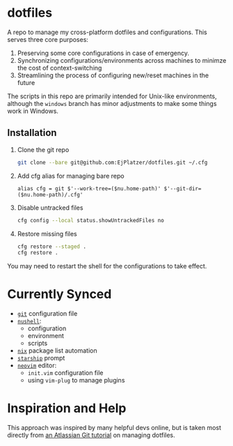 # dotfiles

A repo to manage my cross-platform dotfiles and configurations. This serves three core purposes:

1. Preserving some core configurations in case of emergency.
2. Synchronizing configurations/environments across machines to minimze the cost of context-switching
3. Streamlining the process of configuring new/reset machines in the future

The scripts in this repo are primarily intended for Unix-like environments, although the `windows` branch has minor adjustments to make some things work in Windows.

## Installation

1. Clone the git repo
    ```sh
    git clone --bare git@github.com:EjPlatzer/dotfiles.git ~/.cfg
    ```

2. Add cfg alias for managing bare repo
    ```nu
    alias cfg = git $'--work-tree=($nu.home-path)' $'--git-dir=($nu.home-path)/.cfg'
    ```
2. Disable untracked files
    ```sh
    cfg config --local status.showUntrackedFiles no
    ```
2. Restore missing files
    ```sh
    cfg restore --staged .
    cfg restore .
    ```

You may need to restart the shell for the configurations to take effect.

# Currently Synced

-   [`git`](https://git-scm.com/) configuration file
-   [`nushell`](https://www.nushell.sh):
    -   configuration
    -   environment
    -   scripts
-   [`nix`](https://nixos.org) package list automation
-   [`starship`](https://starship.rs) prompt
-   [`neovim`](https://neovim.io/) editor:
    -	`init.vim` configuration file	
    -	using `vim-plug` to manage plugins

# Inspiration and Help

This approach was inspired by many helpful devs online, but is taken most directly from [an Atlassian Git tutorial](https://www.atlassian.com/git/tutorials/dotfiles) on managing dotfiles.
